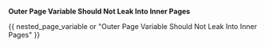 **Outer Page Variable Should Not Leak Into Inner Pages**

{{ nested_page_variable or "Outer Page Variable Should Not Leak Into Inner Pages" }}
